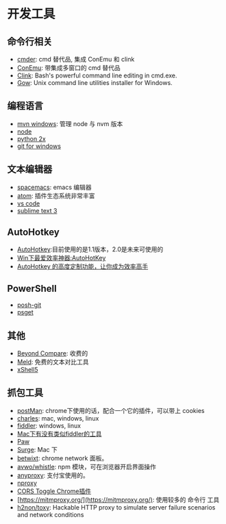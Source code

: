 # 开发工具


## 命令行相关
- [cmder](http://cmder.net/): cmd 替代品, 集成 ConEmu 和 clink
- [ConEmu](https://conemu.github.io/):  带集成多窗口的 cmd 替代品
- [Clink](https://github.com/mridgers/clink):  Bash's powerful command line editing in cmd.exe.
- [Gow](https://github.com/bmatzelle/gow): Unix command line utilities installer for Windows.


## 编程语言
- [mvn windows](https://github.com/coreybutler/nvm-windows): 管理 node 与 nvm 版本
- [node](nodejs.org)
- [python 2x](https://www.python.org/)
- [git for windows](https://git-for-windows.github.io/)



## 文本编辑器
- [spacemacs](http://spacemacs.org/): emacs 编辑器
- [atom](https://atom.io/): 插件生态系统非常丰富
- [vs code](https://code.visualstudio.com/)
- [sublime text 3](http://www.sublimetext.com/)

## AutoHotkey
- [AutoHotkey](http://ahkscript.org/):目前使用的是1.1版本，2.0是未来可使用的
- [Win下最爱效率神器:AutoHotKey](http://www.jeffjade.com/2016/03/11/2016-03-11-autohotkey/)
- [AutoHotkey 的高度定制功能，让你成为效率高手](https://autohotkey.com/boards/viewtopic.php?t=4278)

## PowerShell
- [posh-git](http://dahlbyk.github.io/posh-git/)
- [psget](http://psget.net/)

## 其他
- [Beyond Compare](http://www.scootersoftware.com/): 收费的
- [Meld](http://meldmerge.org/development.html): 免费的文本对比工具
- [xShell5](http://www.netsarang.com/products/xsh_overview.html)

## 抓包工具
- [postMan](https://www.getpostman.com): chrome下使用的话，配合一个它的插件，可以带上 cookies
- [charles](https://www.charlesproxy.com/): mac, windows, linux
- [fiddler](http://www.telerik.com/fiddler): windows, linux
- [Mac下有没有类似fiddler的工具](https://www.zhihu.com/question/22914923)
- [Paw](https://paw.cloud/)
- [Surge](): Mac 下
- [betwixt](https://github.com/kdzwinel/betwixt): chrome network 面板。
- [avwo/whistle](https://github.com/avwo/whistle): npm 模块，可在浏览器开启界面操作
- [anyproxy](http://anyproxy.io/cn/): 支付宝使用的。
- [nproxy](https://github.com/goddyZhao/nproxy)
- [CORS Toggle Chrome插件](http://www.cnplugins.com/devtool/cors-toggle/)
- [https://mitmproxy.org/](https://mitmproxy.org/): 使用较多的 命令行 工具
- [h2non/toxy](https://github.com/h2non/toxy): Hackable HTTP proxy to simulate server failure scenarios and network conditions